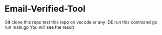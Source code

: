 # Email-Verified-Tool
Git clone this repo 
test this repo on vscode or any IDE
run this command go run main.go
You will see the result
